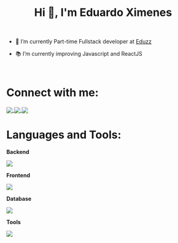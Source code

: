 
<h1 align="center">Hi 👋, I'm Eduardo Ximenes</h1>
</br>
<ul>
  <li>
    <p>🔭 I’m currently Part-time Fullstack developer at <a href="https://www.eduzz.com/pt-br"> Eduzz</a></p>
  </li>
  <li> 
    <p>📚 I’m currently improving Javascript and ReactJS</p>
  </li>
  <!--<li>
     <p>Ask me about Blockchain, NFT, EVM, PHP and Laravel </p>
  </li>-->
</ul>
</br>
<h1 align="left">Connect with me:</h1>
<p>
  <a href="https://discord.com/invite/eduardoximeness"> 
    <img align="center" src="https://skillicons.dev/icons?i=discord" />
  </a>
  <a href="https://www.linkedin.com/in/eduardoximenes/"> 
    <img align="center" src="https://skillicons.dev/icons?i=linkedin" />
  </a>
  <a href="mailto:eduardovximenes@gmail.com"> 
    <img align="center" src="https://skillicons.dev/icons?i=gmail&theme=dark" />
  </a>
</p>
 
<h1 align="left">Languages and Tools:</h1>
<p>
  <strong>Backend</strong>
</p>
<p align="left">
  <a href="https://skillicons.dev">
    <img src="https://skillicons.dev/icons?i=c,cpp,php,laravel,java,py,django" />
  </a>
</p>
<p>
  <strong>Frontend</strong>
</p>
<p align="left">
  <a href="https://go-skill-icons.vercel.app/">
    <img src="https://go-skill-icons.vercel.app/api/icons?i=js,html,css,tailwind,alpinejs,vue,livewire,filament&theme=dark" />
  </a>
</p>

<p>
  <strong>Database</strong>
</p>
<p align="left">
  <a href="https://skillicons.dev">
    <img src="https://skillicons.dev/icons?i=mysql,postgres,sqlite" />
  </a>
</p>
<p>
  <strong>Tools</strong>
</p>
<p align="left">
  <a href="https://go-skill-icons.vercel.app/">
    <img src="https://go-skill-icons.vercel.app/api/icons?i=git,github,vscode,linux,latex,matlab,postman,docker&theme=dark" />
  </a>
</p>
<br>
